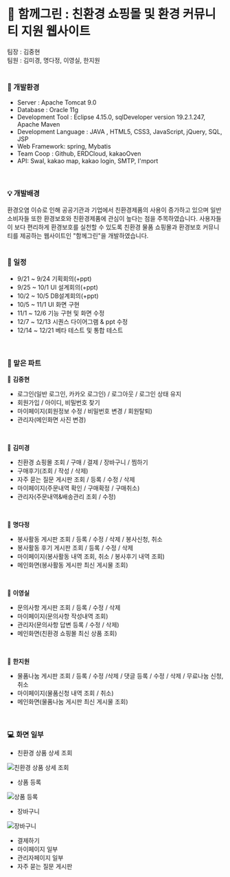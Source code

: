 # :herb: 함께그린 : 친환경 쇼핑몰 및 환경 커뮤니티 지원 웹사이트  
  
  팀장 : 김중현    
  팀원 : 김미경, 명다정, 이영실, 한지원   
<br>      
  
### :dart: 개발환경
- Server : Apache Tomcat 9.0
- Database : Oracle 11g
- Development Tool : Eclipse 4.15.0, sqlDeveloper version 19.2.1.247, Apache Maven
- Development Language : JAVA , HTML5, CSS3, JavaScript, jQuery, SQL, JSP
- Web Framework: spring, Mybatis
- Team Coop : Github, ERDCloud, kakaoOven
- API: Swal, kakao map, kakao login, SMTP, I'mport
<br>

### :bulb: 개발배경      
환경오염 이슈로 인해 공공기관과 기업에서 친환경제품의 사용이 증가하고 있으며 일반 소비자들 또한 환경보호와 친환경제품에 관심이 높다는 점을 주목하였습니다. 사용자들이 보다 편리하게 환경보호를 실천할 수 있도록 친환경 물품 쇼핑몰과 환경보호 커뮤니티를 제공하는 웹사이트인 "함께그린"을 개발하였습니다.   
<br>              
       
### :date: 일정      
  - 9/21 ~ 9/24   기획회의(+ppt)   
  - 9/25 ~ 10/1   UI 설계회의(+ppt)     
  - 10/2 ~ 10/5   DB설계회의(+ppt)   
  - 10/5 ~ 11/1   UI 화면 구현   
  - 11/1 ~ 12/6   기능 구현 및 화면 수정   
  - 12/7 ~ 12/13   시퀀스 다이어그램 & ppt 수정   
  - 12/14 ~ 12/21   베타 테스트 및 통합 테스트      
<br>      
       
### :memo: 맡은 파트      
:closed_book: **김중현**
- 로그인(일반 로그인, 카카오 로그인) / 로그아웃 / 로그인 상태 유지 
- 회원가입 / 아이디, 비밀번호 찾기 
- 마이페이지(회원정보 수정 / 비밀번호 변경 / 회원탈퇴) 
- 관리자(메인화면 사진 변경)      
 <br>  
   
:green_book: **김미경**
- 친환경 쇼핑몰 조회 / 구매 / 결제 / 장바구니 / 찜하기
- 구매후기(조회 / 작성 / 삭제)
- 자주 묻는 질문 게시판 조회 / 등록 / 수정 / 삭제
 - 마이페이지(주문내역 확인 / 구매확정 / 구매취소)
 - 관리자(주문내역&배송관리 조회 / 수정)   
 <br>   
    
:blue_book: **명다정**
- 봉사활동 게시판 조회 / 등록 / 수정 / 삭제 / 봉사신청, 취소
- 봉사활동 후기 게시판 조회 / 등록 / 수정 / 삭제
- 마이페이지(봉사활동 내역 조회, 취소 / 봉사후기 내역 조회)   
- 메인화면(봉사활동 게시판 최신 게시물 조회)
<br>   
    
:orange_book: **이영실**
- 문의사항 게시판 조회 / 등록 / 수정 / 삭제
- 마이페이지(문의사항 작성내역 조회)
- 관리자(문의사항 답변 등록 / 수정 / 삭제) 
- 메인화면(친환경 쇼핑몰 최신 상품 조회)   
 <br>  
   
:ledger: **한지원**
- 물품나눔 게시판 조회 / 등록 / 수정 /삭제 / 댓글 등록 / 수정 / 삭제 / 무료나눔 신청, 취소
- 마이페이지(물품신청 내역 조회 / 취소)
- 메인화면(물품나눔 게시판 최신 게시물 조회)   
<br>    


### :computer: 화면 일부
- 친환경 상품 상세 조회
   
![친환경 상품 상세 조회](https://user-images.githubusercontent.com/63248384/104600137-f6895300-56bb-11eb-9559-c47a2f93cc4a.PNG)   
   
    
- 상품 등록   
   
![상품 등록](https://user-images.githubusercontent.com/63248384/104600801-d1e1ab00-56bc-11eb-8ff2-bff12390085a.PNG)   
   
   
- 장바구니
   
![장바구니](https://user-images.githubusercontent.com/63248384/104600526-73b4c800-56bc-11eb-8006-4857abfbadc3.PNG)
   
    
- 결제하기 
- 마이페이지 일부
- 관리자페이지 일부
- 자주 묻는 질문 게시판
<br>
